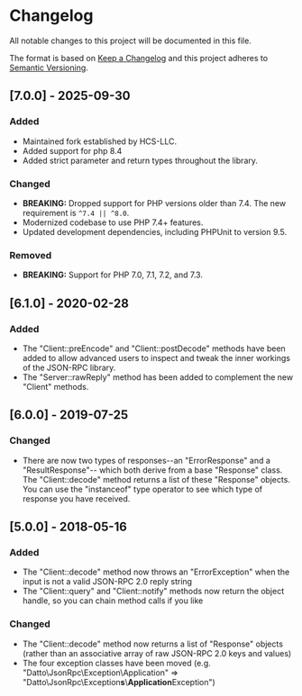 # Changelog

All notable changes to this project will be documented in this file.

The format is based on [Keep a Changelog](http://keepachangelog.com/en/1.0.0/)
and this project adheres to [Semantic Versioning](http://semver.org/spec/v2.0.0.html).

## [7.0.0] - 2025-09-30
### Added
 - Maintained fork established by HCS-LLC.
 - Added support for php 8.4
 - Added strict parameter and return types throughout the library.

### Changed
 - **BREAKING:** Dropped support for PHP versions older than 7.4. The new requirement is `^7.4 || ^8.0`.
 - Modernized codebase to use PHP 7.4+ features.
 - Updated development dependencies, including PHPUnit to version 9.5.

### Removed
 - **BREAKING:** Support for PHP 7.0, 7.1, 7.2, and 7.3.

## [6.1.0] - 2020-02-28
### Added
 - The "Client::preEncode" and "Client::postDecode" methods have been added to allow
   advanced users to inspect and tweak the inner workings of the JSON-RPC library.
 - The "Server::rawReply" method has been added to complement the new "Client" methods.

## [6.0.0] - 2019-07-25
### Changed
 - There are now two types of responses--an "ErrorResponse" and a "ResultResponse"--
   which both derive from a base "Response" class. The "Client::decode" method
   returns a list of these "Response" objects. You can use the "instanceof"
   type operator to see which type of response you have received.

## [5.0.0] - 2018-05-16
### Added
 - The "Client::decode" method now throws an "ErrorException" when the input is not a valid JSON-RPC 2.0 reply string
 - The "Client::query" and "Client::notify" methods now return the object handle, so you can chain method calls if you like

### Changed
 - The "Client::decode" method now returns a list of "Response" objects (rather than an associative array of raw JSON-RPC 2.0 keys and values)
 - The four exception classes have been moved (e.g. "Datto\JsonRpc\Exception\Application" => "Datto\JsonRpc\Exception**s**\\**Application**Exception")
